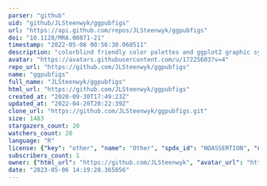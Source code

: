 ```yaml
---
parser: "github"
uid: "github/JLSteenwyk/ggpubfigs"
url: "https://api.github.com/repos/JLSteenwyk/ggpubfigs"
doi: "10.1128/MRA.00871-21"
timestamp: "2022-05-08 00:56:30.060511"
description: "colorblind friendly color palettes and ggplot2 graphic system extensions for publication-quality scientific figures"
avatar: "https://avatars.githubusercontent.com/u/17225603?v=4"
repo_url: "https://github.com/JLSteenwyk/ggpubfigs"
name: "ggpubfigs"
full_name: "JLSteenwyk/ggpubfigs"
html_url: "https://github.com/JLSteenwyk/ggpubfigs"
created_at: "2020-09-30T17:49:23Z"
updated_at: "2022-04-20T20:22:39Z"
clone_url: "https://github.com/JLSteenwyk/ggpubfigs.git"
size: 1483
stargazers_count: 20
watchers_count: 20
language: "R"
license: {"key": "other", "name": "Other", "spdx_id": "NOASSERTION", "url": null, "node_id": "MDc6TGljZW5zZTA="}
subscribers_count: 1
owner: {"html_url": "https://github.com/JLSteenwyk", "avatar_url": "https://avatars.githubusercontent.com/u/17225603?v=4", "login": "JLSteenwyk", "type": "User"}
date: "2023-05-06 14:19:20.365856"
---
```

